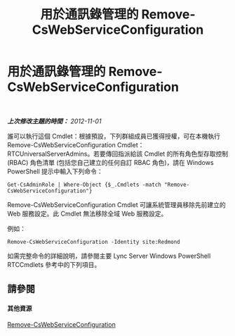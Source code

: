 ﻿---
title: 用於通訊錄管理的 Remove-CsWebServiceConfiguration
TOCTitle: 用於通訊錄管理的 Remove-CsWebServiceConfiguration
ms:assetid: 91947cad-5cdd-41b9-83e1-650703c55879
ms:mtpsurl: https://technet.microsoft.com/zh-tw/library/Gg429713(v=OCS.15)
ms:contentKeyID: 49291670
ms.date: 08/10/2015
mtps_version: v=OCS.15
ms.translationtype: HT
---

# 用於通訊錄管理的 Remove-CsWebServiceConfiguration

 

_**上次修改主題的時間：** 2012-11-01_

誰可以執行這個 Cmdlet：根據預設，下列群組成員已獲得授權，可在本機執行 Remove-CsWebServiceConfiguration Cmdlet：RTCUniversalServerAdmins。若要傳回指派給該 Cmdlet 的所有角色型存取控制 (RBAC) 角色清單 (包括您自己建立的任何自訂 RBAC 角色)，請在 Windows PowerShell 提示中輸入下列命令：

    Get-CsAdminRole | Where-Object {$_.Cmdlets -match "Remove-CsWebServiceConfiguration"}

Remove-CsWebServiceConfiguration Cmdlet 可讓系統管理員移除先前建立的 Web 服務設定。此 Cmdlet 無法移除全域 Web 服務設定。

例如：

    Remove-CsWebServiceConfiguration -Identity site:Redmond

如需完整命令的詳細說明，請參閱主要 Lync Server Windows PowerShell RTCCmdlets 參考中的下列項目。

## 請參閱

#### 其他資源

[Remove-CsWebServiceConfiguration](remove-cswebserviceconfiguration.md)

